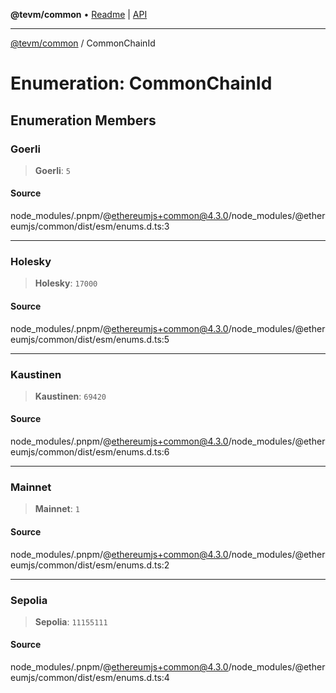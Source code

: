 **@tevm/common** • [Readme](../README.md) \| [API](../globals.md)

***

[@tevm/common](../README.md) / CommonChainId

# Enumeration: CommonChainId

## Enumeration Members

### Goerli

> **Goerli**: `5`

#### Source

node\_modules/.pnpm/@ethereumjs+common@4.3.0/node\_modules/@ethereumjs/common/dist/esm/enums.d.ts:3

***

### Holesky

> **Holesky**: `17000`

#### Source

node\_modules/.pnpm/@ethereumjs+common@4.3.0/node\_modules/@ethereumjs/common/dist/esm/enums.d.ts:5

***

### Kaustinen

> **Kaustinen**: `69420`

#### Source

node\_modules/.pnpm/@ethereumjs+common@4.3.0/node\_modules/@ethereumjs/common/dist/esm/enums.d.ts:6

***

### Mainnet

> **Mainnet**: `1`

#### Source

node\_modules/.pnpm/@ethereumjs+common@4.3.0/node\_modules/@ethereumjs/common/dist/esm/enums.d.ts:2

***

### Sepolia

> **Sepolia**: `11155111`

#### Source

node\_modules/.pnpm/@ethereumjs+common@4.3.0/node\_modules/@ethereumjs/common/dist/esm/enums.d.ts:4
